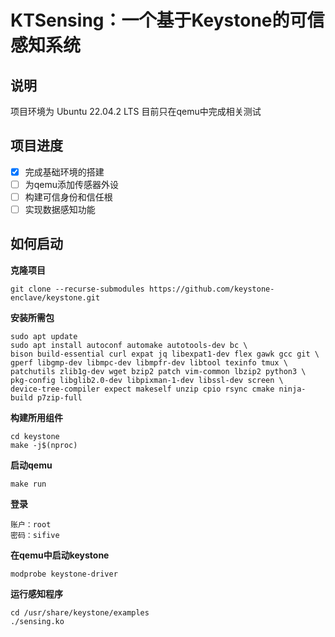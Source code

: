 # KTSensing：一个基于Keystone的可信感知系统

## 说明

项目环境为 Ubuntu 22.04.2 LTS
目前只在qemu中完成相关测试

## 项目进度

- [X] 完成基础环境的搭建
- [ ] 为qemu添加传感器外设
- [ ] 构建可信身份和信任根
- [ ] 实现数据感知功能

## 如何启动

**克隆项目**

```
git clone --recurse-submodules https://github.com/keystone-enclave/keystone.git
```

**安装所需包**

```
sudo apt update
sudo apt install autoconf automake autotools-dev bc \
bison build-essential curl expat jq libexpat1-dev flex gawk gcc git \
gperf libgmp-dev libmpc-dev libmpfr-dev libtool texinfo tmux \
patchutils zlib1g-dev wget bzip2 patch vim-common lbzip2 python3 \
pkg-config libglib2.0-dev libpixman-1-dev libssl-dev screen \
device-tree-compiler expect makeself unzip cpio rsync cmake ninja-build p7zip-full
```

**构建所用组件**

```
cd keystone
make -j$(nproc)
```

**启动qemu**

```
make run
```

**登录**

```
账户：root
密码：sifive
```

**在qemu中启动keystone**

```
modprobe keystone-driver
```

**运行感知程序**

```
cd /usr/share/keystone/examples
./sensing.ko
```
